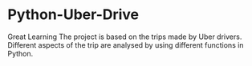 # Python-Uber-Drive
Great Learning
The project is based on the trips made by Uber drivers. Different aspects of the trip are analysed by using different functions in Python.
